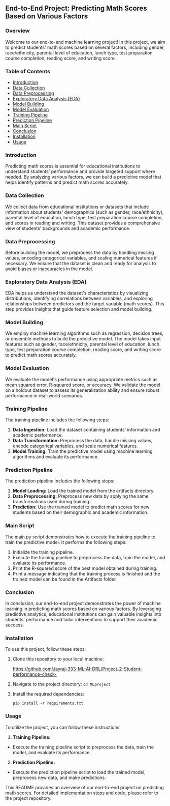 

## End-to-End Project: Predicting Math Scores Based on Various Factors

### Overview

Welcome to our end-to-end machine learning project! In this project, we aim to predict students' math scores based on several factors, including gender, race/ethnicity, parental level of education, lunch type, test preparation course completion, reading score, and writing score.

### Table of Contents

- [Introduction](#introduction)
- [Data Collection](#data-collection)
- [Data Preprocessing](#data-preprocessing)
- [Exploratory Data Analysis (EDA)](#exploratory-data-analysis-eda)
- [Model Building](#model-building)
- [Model Evaluation](#model-evaluation)
- [Training Pipeline](#training-pipeline)
- [Prediction Pipeline](#prediction-pipeline)
- [Main Script](#main-script)
- [Conclusion](#conclusion)
- [Installation](#installation)
- [Usage](#usage)

### Introduction

Predicting math scores is essential for educational institutions to understand students' performance and provide targeted support where needed. By analyzing various factors, we can build a predictive model that helps identify patterns and predict math scores accurately.

### Data Collection

We collect data from educational institutions or datasets that include information about students' demographics (such as gender, race/ethnicity), parental level of education, lunch type, test preparation course completion, and scores in reading and writing. This dataset provides a comprehensive view of students' backgrounds and academic performance.

### Data Preprocessing

Before building the model, we preprocess the data by handling missing values, encoding categorical variables, and scaling numerical features if necessary. We ensure that the dataset is clean and ready for analysis to avoid biases or inaccuracies in the model.

### Exploratory Data Analysis (EDA)

EDA helps us understand the dataset's characteristics by visualizing distributions, identifying correlations between variables, and exploring relationships between predictors and the target variable (math scores). This step provides insights that guide feature selection and model building.

### Model Building

We employ machine learning algorithms such as regression, decision trees, or ensemble methods to build the predictive model. The model takes input features such as gender, race/ethnicity, parental level of education, lunch type, test preparation course completion, reading score, and writing score to predict math scores accurately.

### Model Evaluation

We evaluate the model's performance using appropriate metrics such as mean squared error, R-squared score, or accuracy. We validate the model on a holdout dataset to assess its generalization ability and ensure robust performance in real-world scenarios.

### Training Pipeline

The training pipeline includes the following steps:

1. **Data Ingestion:** Load the dataset containing students' information and academic performance.
2. **Data Transformation:** Preprocess the data, handle missing values, encode categorical variables, and scale numerical features.
3. **Model Training:** Train the predictive model using machine learning algorithms and evaluate its performance.

### Prediction Pipeline

The prediction pipeline includes the following steps:

1. **Model Loading:** Load the trained model from the artifacts directory.
2. **Data Preprocessing:** Preprocess new data by applying the same transformations used during training.
3. **Prediction:** Use the trained model to predict math scores for new students based on their demographic and academic information.

### Main Script

The main.py script demonstrates how to execute the training pipeline to train the predictive model. It performs the following steps:

1. Initialize the training pipeline.
2. Execute the training pipeline to preprocess the data, train the model, and evaluate its performance.
3. Print the R-squared score of the best model obtained during training.
4. Print a message indicating that the training process is finished and the trained model can be found in the Artifacts folder.

### Conclusion

In conclusion, our end-to-end project demonstrates the power of machine learning in predicting math scores based on various factors. By leveraging predictive analytics, educational institutions can gain valuable insights into students' performance and tailor interventions to support their academic success.



### Installation

To use this project, follow these steps:

1. Clone this repository to your local machine:

    https://github.com/Jayraj-333-ML-AI-DRL/Project_2-Student-performance-check-


    
2. Navigate to the project directory:
    `cd MLproject`

3. Install the required dependencies:

    `pip install -r requirements.txt`

    
### Usage

To utilize the project, you can follow these instructions:

1. **Training Pipeline:**
- Execute the training pipeline script to preprocess the data, train the model, and evaluate its performance.

2. **Prediction Pipeline:**
- Execute the prediction pipeline script to load the trained model, preprocess new data, and make predictions.

This README provides an overview of our end-to-end project on predicting math scores. For detailed implementation steps and code, please refer to the project repository.



